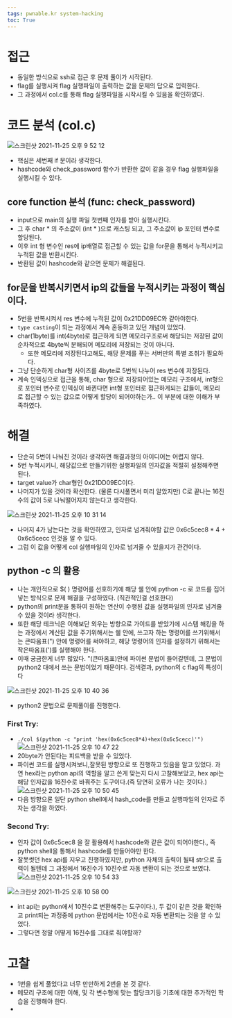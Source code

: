 ```yaml
---
tags: pwnable.kr system-hacking
toc: True
---
```


# 접근
* 동일한 방식으로 ssh로 접근 후 문제 풀이가 시작된다.
* flag를 실행시켜 flag 실행파일이 출력하는 값을 문제의 답으로 입력한다.
* 그 과정에서 col.c를 통해 flag 실행파일을 시작시킬 수 있음을 확인하였다.

# 코드 분석 (col.c)

![스크린샷 2021-11-25 오후 9 52 12](https://user-images.githubusercontent.com/67637935/143445536-004dbdcb-b39d-41f3-9de8-7a8c735759b6.png)

* 핵심은 세번째 if 문이라 생각한다. 
* hashcode와 check_password 함수가 반환한 값이 같을 경우 flag 실행파일을 실행시킬 수 있다.

## core function 분석 (func: check_password)
* input으로 main의 실행 파일 첫번째 인자를 받아 실행시킨다.
* 그 후 char * 의 주소값이 (int * )으로 캐스팅 되고, 그 주소값이 ip 포인터 변수로 할당된다.
* 이후 int 형 변수인 res에 ip배열로 접근할 수 있는 값을 for문을 통해서 누적시키고 누적된 값을 반환시킨다.
* 반환된 값이 hashcode와 같으면 문제가 해결된다.

## for문을 반복시키면서 ip의 값들을 누적시키는 과정이 핵심이다.
* 5번을 반복시켜서 res 변수에 누적된 값이 0x21DD09EC와 같아야한다.
* ```type casting```이 되는 과정에서 계속 혼동하고 있던 개념이 있었다.
* char(1byte)를 int(4byte)로 접근하게 되면 메모리구조로써 해당되는 저장된 값이 순차적으로 4byte씩 분해되어 메모리에 저장되는 것이 아니다.
  * 또한 메모리에 저장된다고해도, 해당 문제를 푸는 서버만의 특별 조취가 필요하다.
* 그냥 단순하게 char형 사이즈를 4byte로 5번씩 나누어 res 변수에 저장된다.
* 계속 인덱싱으로 접근을 통해, char 형으로 저장되어있는 메모리 구조에서, int형으로 포인터 변수로 인덱싱이 바뀐다면 int형 포인터로 접근하게되는 값들이, 메모리로 접근할 수 있는 값으로 어떻게 할당이 되어야하는가.. 이 부분에 대한 이해가 부족하였다. 

# 해결
* 단순히 5번이 나눠진 것이라 생각하면 해결과정의 아이디어는 어렵지 않다.
* 5번 누적시키니, 해당값으로 만들기위한 실행파일의 인자값을 적절히 설정해주면 된다.
* target value가 char형인 0x21DD09EC이다.
* 나머지가 있을 것이라 확신한다. (물론 다시풀면서 미리 알았지만) C로 끝나는 16진수의 값이 5로 나눠떨어지지 않는다고 생각한다.

![스크린샷 2021-11-25 오후 10 31 14](https://user-images.githubusercontent.com/67637935/143450439-29a4e930-2727-4ae8-8d77-bcbcbb1dfa77.png)

* 나머지 4가 남는다는 것을 확인하였고, 인자로 넘겨줘야할 값은 0x6c5cec8 * 4 + 0x6c5cecc 인것을 알 수 있다.
* 그럼 이 값을 어떻게 col 실행파일의 인자로 넘겨줄 수 있을지가 관건이다.

## python -c 의 활용
* 나는 개인적으로 $( ) 명령어를 선호하기에 해당 쉘 안에 python -c 로 코드를 집어넣는 방식으로 문제 해결을 구성하였다. (직관적인걸 선호한다)
* python의 print문을 통하여 원하는 연산이 수행된 값을 실행파일의 인자로 넘겨줄 수 있을 것이라 생각한다.
* 또한 해당 테크닉은 이해보단 외우는 방향으로 가이드를 받았기에 시스템 해킹을 하는 과정에서 계산된 값을 주기위해서는 쉘 안에, 쓰고자 하는 명령어를 쓰기위해서는 큰따옴표(") 안에 명령어를 써야하고, 해당 명령어의 인자를 설정하기 위해서는 작은따옴표(')를 실행해야 한다.
* 이때 궁금한게 너무 많았다. "(큰따옴표)안에 파이썬 문법이 들어갈텐데, 그 문법이 python2 대에서 쓰는 문법이었기 때문이다. 검색결과, python의 c flag의 특성이다

![스크린샷 2021-11-25 오후 10 40 36](https://user-images.githubusercontent.com/67637935/143451781-57804280-675d-4037-b675-e5f875b798eb.png)

* python2 문법으로 문제풀이를 진행한다. 
### First Try:
  *  ``` ./col $(python -c "print 'hex(0x6c5cec8*4)+hex(0x6c5cecc)'") ```
  ![스크린샷 2021-11-25 오후 10 47 22](https://user-images.githubusercontent.com/67637935/143452814-953f982d-e630-485d-9882-005303290447.png)
  * 20byte가 안된다는 피드백을 받을 수 있었다.
  * 파이썬 코드를 실행시켜보니,잘못된 방향으로 또 진행하고 있음을 알고 있었다. 과연 hex라는 python api의 역할을 알고 쓴게 맞는지 다시 고찰해보았고, hex api는 해당 인자값을 16진수로 바꿔주는 도구이다.(즉 당연히 오류가 나는 것이다.)
  ![스크린샷 2021-11-25 오후 10 50 45](https://user-images.githubusercontent.com/67637935/143453363-e4a83293-d69f-48b0-893b-825b7f373ea3.png)
  * 다음 방향으론 일단 python shell에서 hash_code를 만들고 실행파일의 인자로 주자는 생각을 하였다.
### Second Try:
  * 인자 값이 0x6c5cec8 을 잘 활용해서 hashcode와 같은 값이 되어야한다., 즉 python shell을 통해서 hashcode를 만들어야만 한다.
  * 잘못썻던 hex api를 지우고 진행하였지만, python 자체의 출력이 될때 str으로 출력이 될텐데 그 과정에서 16진수가 10진수로 자동 변환이 되는 것으로 보였댜.  
![스크린샷 2021-11-25 오후 10 54 33](https://user-images.githubusercontent.com/67637935/143453922-17d9367a-abb9-4094-bca0-23e56d1a7aa4.png)

![스크린샷 2021-11-25 오후 10 58 00](https://user-images.githubusercontent.com/67637935/143454495-f1cdc31b-6561-4338-8df0-64dc219d587a.png)
  * int api는 python에서 10진수로 변환해주는 도구이다.), 두 값이 같은 것을 확인하고 print되는 과정중에 python 문법에서는 10진수로 자동 변환되는 것을 알 수 있었다.
  * 그렇다면 정말 어떻게 16진수를 그대로 줘야할까?

# 고찰
* 1번을 쉽게 풀었다고 너무 만만하게 2번을 본 것 같다.
* 메모리 구조에 대한 이해, 및 각 변수형에 맞는 할당크기등 기초에 대한 추가적인 학습을 진행해야 한다.
* 
